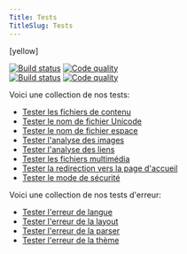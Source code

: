 ```yaml
---
Title: Tests
TitleSlug: Tests
---
```

[yellow]

[![Build status](https://travis-ci.org/datenstrom/yellow.svg?branch=master)](https://travis-ci.org/datenstrom/yellow) [![Code quality](https://img.shields.io/codacy/grade/f565b048bdff4b0e90391d3d93384b2f/master.svg)](https://app.codacy.com/project/markseu/yellow/dashboard)  
[![Build status](https://travis-ci.org/datenstrom/yellow-extensions.svg?branch=master)](https://travis-ci.org/datenstrom/yellow-extensions) [![Code quality](https://img.shields.io/codacy/grade/38254c5c3b8247359d09e74267b70eaf/master.svg)](https://app.codacy.com/project/markseu/yellow-extensions/dashboard)  

Voici une collection de nos tests:

* [Tester les fichiers de contenu](content-files)
* [Tester le nom de fichier Unicode](file-name-unicode-åäö)
* [Tester le nom de fichier espace](file-name-whitespace)
* [Tester l'analyse des images](image-parsing)
* [Tester l'analyse des liens](link-parsing)
* [Tester les fichiers multimédia](media-files)
* [Tester la redirection vers la page d'accueil](redirect-to-home)
* [Tester le mode de sécurité](safe-mode)

Voici une collection de nos tests d'erreur:

* [Tester l'erreur de langue](page-language-error)
* [Tester l'erreur de la layout](page-layout-error)
* [Tester l'erreur de la parser](page-parser-error)
* [Tester l'erreur de la thème](page-theme-error)
